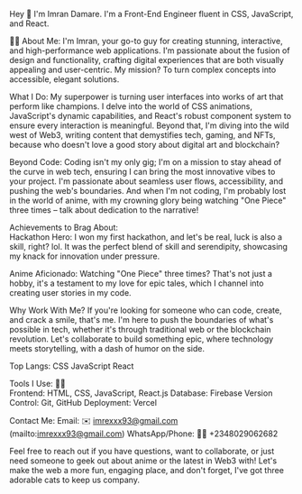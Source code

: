 Hey 👋 I'm Imran Damare. I'm a Front-End Engineer fluent in CSS, JavaScript, and React.


💼🚀 About Me: I'm Imran, your go-to guy for creating stunning, interactive, and high-performance web applications. I'm passionate about the fusion of design and functionality, crafting digital experiences that are both visually appealing and user-centric. My mission? To turn complex concepts into accessible, elegant solutions.

What I Do: My superpower is turning user interfaces into works of art that perform like champions. I delve into the world of CSS animations, JavaScript's dynamic capabilities, and React's robust component system to ensure every interaction is meaningful. Beyond that, I'm diving into the wild west of Web3, writing content that demystifies tech, gaming, and NFTs, because who doesn't love a good story about digital art and blockchain?

Beyond Code: Coding isn't my only gig; I'm on a mission to stay ahead of the curve in web tech, ensuring I can bring the most innovative vibes to your project. I'm passionate about seamless user flows, accessibility, and pushing the web's boundaries. And when I'm not coding, I'm probably lost in the world of anime, with my crowning glory being watching "One Piece" three times – talk about dedication to the narrative!

Achievements to Brag About:  
Hackathon Hero: I won my first hackathon, and let's be real, luck is also a skill, right? lol. It was the perfect blend of skill and serendipity, showcasing my knack for innovation under pressure.

Anime Aficionado: Watching "One Piece" three times? That's not just a hobby, it's a testament to my love for epic tales, which I channel into creating user stories in my code.

Why Work With Me? If you're looking for someone who can code, create, and crack a smile, that's me. I'm here to push the boundaries of what's possible in tech, whether it's through traditional web or the blockchain revolution. Let's collaborate to build something epic, where technology meets storytelling, with a dash of humor on the side.

Top Langs:
CSS
JavaScript
React

Tools I Use: 🤹‍♂️  
Frontend: HTML, CSS, JavaScript, React.js
Database: Firebase
Version Control: Git, GitHub
Deployment: Vercel

Contact Me:
Email: ✉️ imrexxx93@gmail.com (mailto:imrexxx93@gmail.com)
WhatsApp/Phone: 🤙📱 +2348029062682

Feel free to reach out if you have questions, want to collaborate, or just need someone to geek out about anime or the latest in Web3 with! Let's make the web a more fun, engaging place, and don't forget, I've got three adorable cats to keep us company.